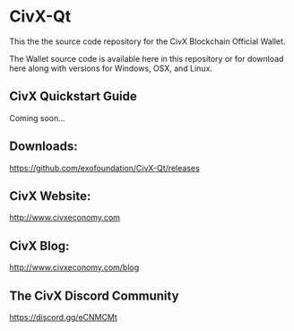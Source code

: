 # CivX-Qt
This the the source code repository for the CivX Blockchain Official Wallet.

The Wallet source code is available here in this repository or for download here along with versions for Windows, OSX, and Linux.

## CivX Quickstart Guide
Coming soon...

## Downloads:
https://github.com/exofoundation/CivX-Qt/releases

## CivX Website:
http://www.civxeconomy.com

## CivX Blog:
http://www.civxeconomy.com/blog

## The CivX Discord Community
https://discord.gg/eCNMCMt
